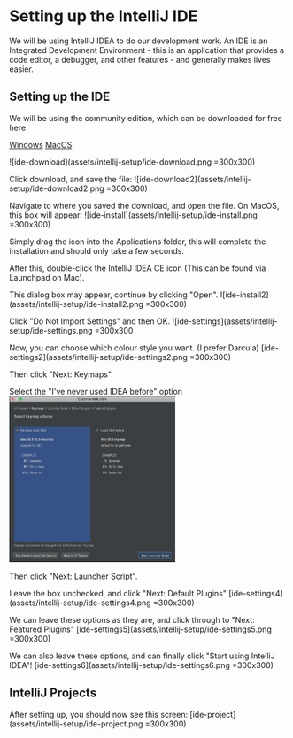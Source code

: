 # Setting up the IntelliJ IDE

We will be using IntelliJ IDEA to do our development work. An IDE is an Integrated Development Environment - this is an application that provides a code editor, a debugger, and other features - and generally makes lives easier.

## Setting up the IDE

We will be using the community edition, which can be downloaded for free here:

[Windows](https://www.jetbrains.com/idea/download/#section=windows)
[MacOS](https://www.jetbrains.com/idea/download/#section=mac)

![ide-download](assets/intellij-setup/ide-download.png =300x300)

Click download, and save the file:
![ide-download2](assets/intellij-setup/ide-download2.png =300x300)

Navigate to where you saved the download, and open the file.
On MacOS, this box will appear:
![ide-install](assets/intellij-setup/ide-install.png =300x300)

Simply drag the icon into the Applications folder, this will complete the installation and should only take a few seconds.

After this, double-click the IntelliJ IDEA CE icon (This can be found via Launchpad on Mac).

This dialog box may appear, continue by clicking "Open".
![ide-install2](assets/intellij-setup/ide-install2.png =300x300)

Click "Do Not Import Settings" and then OK.
![ide-settings](assets/intellij-setup/ide-settings.png =300x300

Now, you can choose which colour style you want. (I prefer Darcula)
[ide-settings2](assets/intellij-setup/ide-settings2.png =300x300)

Then click "Next: Keymaps".

Select the "I've never used IDEA before" option
<img src="assets/intellij-setup/ide-settings3.png" height="300" width="300">

Then click "Next: Launcher Script".

Leave the box unchecked, and click "Next: Default Plugins"
[ide-settings4](assets/intellij-setup/ide-settings4.png =300x300)

We can leave these options as they are, and click through to "Next: Featured Plugins"
[ide-settings5](assets/intellij-setup/ide-settings5.png =300x300)

We can also leave these options, and can finally click "Start using IntelliJ IDEA"!
[ide-settings6](assets/intellij-setup/ide-settings6.png =300x300)

## IntelliJ Projects

After setting up, you should now see this screen:
[ide-project](assets/intellij-setup/ide-project.png =300x300)
